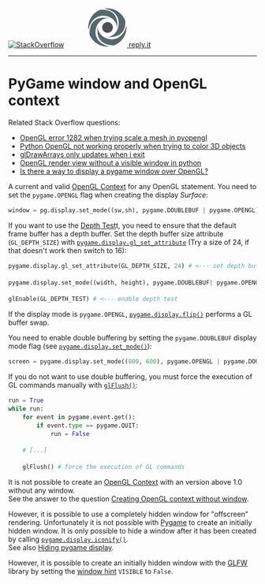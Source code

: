 [![StackOverflow](https://stackexchange.com/users/flair/7322082.png)](https://stackoverflow.com/users/5577765/rabbid76?tab=profile) &nbsp;&nbsp;&nbsp;&nbsp;&nbsp;&nbsp;&nbsp;&nbsp;&nbsp;&nbsp; [![reply.it](../../resource/logo/Repl_it_logo_80.png) reply.it](https://repl.it/repls/folder/PyGame%20Examples)

---

# PyGame window and OpenGL context

Related Stack Overflow questions:

- [OpenGL error 1282 when trying scale a mesh in pyopengl](https://stackoverflow.com/questions/64076734/opengl-error-1281-when-trying-scale-a-mesh-in-pyopengl)
- [Python OpenGL not working properly when trying to color 3D objects](https://stackoverflow.com/questions/64081660/python-opengl-not-working-properly-when-trying-to-color-3d-objects/64086720?noredirect=1#comment113375140_64086720)  
- [glDrawArrays only updates when i exit](https://stackoverflow.com/questions/49957653/gldrawarrays-only-updates-when-i-exit/49957866#49957866)
- [OpenGL render view without a visible window in python](https://stackoverflow.com/questions/51627603/opengl-render-view-without-a-visible-window-in-python/51672538#51672538)
- [Is there a way to display a pygame window over OpenGL?](https://stackoverflow.com/questions/61547251/is-there-a-way-to-display-a-pygame-window-over-opengl/61547556#61547556)

A current and valid [OpenGL Context](https://www.khronos.org/opengl/wiki/OpenGL_Context)  for any OpenGL statement. You need to set the `pygame.OPENGL` flag when creating the display _Surface_:

```py
window = pg.display.set_mode((sw,sh), pygame.DOUBLEBUF | pygame.OPENGL)
```

If you want to use the [Depth Test](https://www.khronos.org/opengl/wiki/Depth_Test)t, you need to ensure that the default frame buffer has a depth buffer. Set the depth buffer size attribute (`GL_DEPTH_SIZE`) with [`pygame.display.gl_set_attribute`](https://www.pygame.org/docs/ref/display.html#pygame.display.set_mode) (Try a size of 24, if that doesn't work then switch to 16):

```py
pygame.display.gl_set_attribute(GL_DEPTH_SIZE, 24) # <--- set depth buffer size

pygame.display.set_mode((width, height), pygame.DOUBLEBUF| pygame.OPENGL)

glEnable(GL_DEPTH_TEST) # <--- enable depth test
```

If the display mode is `pygame.OPENGL`, [`pygame.display.flip()`](https://www.pygame.org/docs/ref/display.html#pygame.display.flip) performs a GL buffer swap.

You need to enable double buffering by setting the `pygame.DOUBLEBUF` display mode flag (see [`pygame.display.set_mode()`](https://www.pygame.org/docs/ref/display.html#pygame.display.set_mode)):

```py
screen = pygame.display.set_mode((800, 600), pygame.OPENGL | pygame.DOUBLEBUF)
```

If you do not want to use double buffering, you must force the execution of GL commands manually with [`glFlush()`](https://www.khronos.org/registry/OpenGL-Refpages/gl2.1/xhtml/glFlush.xml):

```py
run = True
while run:
    for event in pygame.event.get():
        if event.type == pygame.QUIT:
            run = False

    # [...]

    glFlush() # force the execution of GL commands
```

It is not possible to create an [OpenGL Context](https://www.khronos.org/opengl/wiki/OpenGL_Context) with an version above 1.0 without any window.  
See the answer to the question [Creating OpenGL context without window](https://stackoverflow.com/questions/12482166/creating-opengl-context-without-window).

However, it is possible to use a completely hidden window for "offscreen" rendering.
Unfortunately it is not possible with [Pygame](https://www.pygame.org/news)  to create an initially hidden window.
It is only possible to hide a window after it has been created by calling [`pygame.display.iconify()`](https://www.pygame.org/docs/ref/display.html#pygame.display.iconify).  
See also [Hiding pygame display](https://stackoverflow.com/questions/10466590/hiding-pygame-display).

However, it is possible to create an initially hidden window with the [GLFW](http://www.glfw.org/) library by setting the  [window hint](http://www.glfw.org/docs/latest/window_guide.html#window_hints) `VISIBLE` to `False`.
